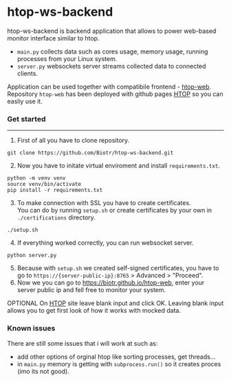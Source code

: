 # htop-ws-backend

htop-ws-backend is backend application that allows to power web-based monitor interface similar to htop.
- `main.py` collects data such as cores usage, memory usage, running processes from your Linux system.
- `server.py` websockets server streams collected data to connected clients.
 
Application can be used together with compatibile frontend - [htop-web](https://github.com/Biotr/htop-web).  
Repository `htop-web` has been deployed with github pages [HTOP](https://biotr.github.io/htop-web/) so you can easliy use it.

### Get started 
---
1. First of all you have to clone repository.

```
git clone https://github.com/Biotr/htop-ws-backend.git
```  
2. Now you have to initate virtual enviroment and install `requirements.txt`.
```
python -m venv venv
source venv/bin/activate
pip install -r requirements.txt
```
3. To make connection with SSL you have to create certificates.  
You can do by running `setup.sh` or create certificates by your own in `./certifications` directory.
```
./setup.sh
```
4. If everything worked correctly, you can run websocket server.
```
python server.py
```
5. Because with `setup.sh` we created self-signed certificates, you have to go to `https://{server-public-ip}:8765` > Advanced > "Proceed".
6. Now we you can go to https://biotr.github.io/htop-web, enter your server public ip and fell free to monitor your system.

OPTIONAL
On [HTOP](https://biotr.github.io/htop-web/) site leave blank input and click OK. 
Leaving blank input allows you to get first look of how it works with mocked data.

### Known issues
There are still some issues that i will work at such as:
- add other options of orginal htop like sorting processes, get threads...
- in `main.py` memory is getting with `subprocess.run()` so it creates proces (imo its not good). 





